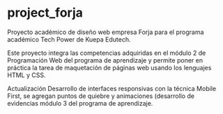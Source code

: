 # project_forja
Proyecto académico de diseño web empresa Forja para el programa académico Tech Power de Kuepa Edutech.

Este proyecto integra las competencias adquiridas en el módulo 2 de Programación Web del programa de aprendizaje y permite poner en práctica la tarea de maquetación de páginas web usando los lenguajes
HTML y CSS.

Actualización
Desarrollo de interfaces responsivas con la técnica Mobile First, se agregan puntos de quiebre y animaciones (desarrollo de evidencias módulo 3 del programa de aprendizaje.
